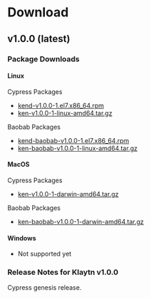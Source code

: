 # Download

## v1.0.0 \(latest\)

### Package Downloads

#### Linux

Cypress Packages

* [kend-v1.0.0-1.el7.x86\_64.rpm](http://packages.klaytn.net/klaytn/v1.0.0/kend-v1.0.0-1.el7.x86_64.rpm)
* [ken-v1.0.0-1-linux-amd64.tar.gz](http://packages.klaytn.net/klaytn/v1.0.0/ken-v1.0.0-1-linux-amd64.tar.gz)

Baobab Packages

* [kend-baobab-v1.0.0-1.el7.x86\_64.rpm](http://packages.klaytn.net/klaytn/v1.0.0/kend-baobab-v1.0.0-1.el7.x86_64.rpm)
* [ken-baobab-v1.0.0-1-linux-amd64.tar.gz](http://packages.klaytn.net/klaytn/v1.0.0/ken-baobab-v1.0.0-1-linux-amd64.tar.gz)


#### MacOS

Cypress Packages

* [ken-v1.0.0-1-darwin-amd64.tar.gz](http://packages.klaytn.net/klaytn/v1.0.0/ken-v1.0.0-1-darwin-amd64.tar.gz)

Baobab Packages

* [ken-baobab-v1.0.0-1-darwin-amd64.tar.gz](http://packages.klaytn.net/klaytn/v1.0.0/ken-baobab-v1.0.0-1-darwin-amd64.tar.gz)


#### Windows

* Not supported yet

### Release Notes for Klaytn v1.0.0

Cypress genesis release.

